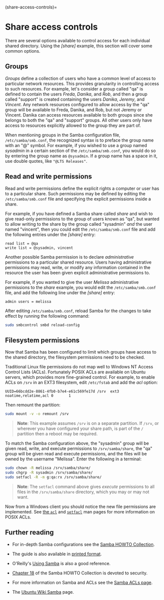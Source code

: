 (share-access-controls)=
# Share access controls


There are several options available to control access for each individual shared directory. Using the *\[share\]* example, this section will cover some common options.

## Groups

*Groups* define a collection of users who have a common level of access to particular network resources. This provides granularity in controlling access to such resources. For example, let's consider a group called "qa" is defined to contain the users *Freda*, *Danika*, and *Rob*,  and then a group called "support" is created containing the users *Danika*, *Jeremy*, and *Vincent*. Any network resources configured to allow access by the "qa" group will be available to Freda, Danika, and Rob, but not Jeremy or Vincent. Danika can access resources available to both groups since she belongs to both the "qa" and "support" groups. All other users only have access to resources explicitly allowed to the group they are part of.

When mentioning groups in the Samba configuration file, `/etc/samba/smb.conf`, the recognized syntax is to preface the group name with an "@" symbol. For example, if you wished to use a group named *sysadmin* in a certain section of the `/etc/samba/smb.conf`, you would do so by entering the group name as `@sysadmin`. If a group name has a space in it, use double quotes, like `"@LTS Releases"`.

## Read and write permissions

Read and write permissions define the explicit rights a computer or user has to a particular share. Such permissions may be defined by editing the `/etc/samba/smb.conf` file and specifying the explicit permissions inside a share.

For example, if you have defined a Samba share called *share* and wish to give read-only permissions to the group of users known as "qa", but wanted to allow writing to the share by the group called "sysadmin" *and* the user named "vincent", then you could edit the `/etc/samba/smb.conf` file and add the following entries under the *\[share\]* entry:

```text 
read list = @qa
write list = @sysadmin, vincent
```

Another possible Samba permission is to declare *administrative* permissions to a particular shared resource. Users having administrative permissions may read, write, or modify any information contained in the resource the user has been given explicit administrative permissions to.

For example, if you wanted to give the user *Melissa* administrative permissions to the *share* example, you would edit the `/etc/samba/smb.conf` file, and add the following line under the *\[share\]* entry:

```text 
admin users = melissa
```

After editing `/etc/samba/smb.conf`, reload Samba for the changes to take effect by running the following command:

```bash
sudo smbcontrol smbd reload-config
```

## Filesystem permissions

Now that Samba has been configured to limit which groups have access to the shared directory, the filesystem permissions need to be checked.

Traditional Linux file permissions do not map well to Windows NT Access Control Lists (ACLs). Fortunately POSIX ACLs are available on Ubuntu servers, which provides more fine-grained control. For example, to enable ACLs on `/srv` in an EXT3 filesystem, edit `/etc/fstab` and add the *acl* option:

```text
UUID=66bcdd2e-8861-4fb0-b7e4-e61c569fe17d /srv  ext3    noatime,relatime,acl 0       1
```

Then remount the partition:

```bash
sudo mount -v -o remount /srv
```

> **Note**:
> This example assumes `/srv` is on a separate partition. If `/srv`, or wherever you have configured your share path, is part of the `/` partition then a reboot may be required.

To match the Samba configuration above, the "sysadmin" group will be given read, write, and execute permissions to `/srv/samba/share`, the "qa" group will be given read and execute permissions, and the files will be owned by the username "Melissa". Enter the following in a terminal:

```bash
sudo chown -R melissa /srv/samba/share/
sudo chgrp -R sysadmin /srv/samba/share/
sudo setfacl -R -m g:qa:rx /srv/samba/share/
```

> **Note**:
> The `setfacl` command above gives *execute* permissions to all files in the `/srv/samba/share` directory, which you may or may not want.

Now from a Windows client you should notice the new file permissions are implemented. See [the `acl`](https://manpages.ubuntu.com/manpages/trusty/man5/acl.5.html) and [`setfacl`](https://manpages.ubuntu.com/manpages/trusty/man1/setfacl.1.html) man pages for more information on POSIX ACLs.

## Further reading

  - For in-depth Samba configurations see the [Samba HOWTO Collection](https://www.samba.org/samba/docs/old/Samba3-HOWTO/).

  - The guide is also available in [printed format](http://www.amazon.com/exec/obidos/tg/detail/-/0131882228).

  - O'Reilly's [Using Samba](http://www.oreilly.com/catalog/9780596007690/) is also a good reference.

  - [Chapter 18](https://www.samba.org/samba/docs/old/Samba3-HOWTO/securing-samba.html) of the Samba HOWTO Collection is devoted to security.

  - For more information on Samba and ACLs see the [Samba ACLs page](https://www.samba.org/samba/docs/old/Samba3-HOWTO/AccessControls.html).

  - The [Ubuntu Wiki Samba](https://help.ubuntu.com/community/Samba) page.
